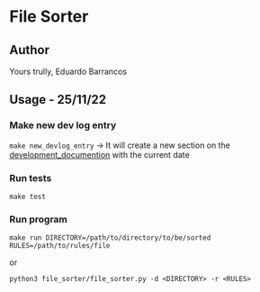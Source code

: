 # File Sorter

## Author

Yours trully, Eduardo Barrancos

## Usage - 25/11/22

### Make new dev log entry

`make new_devlog_entry` -> It will create a new section on the [development_documention](doc/development_documentation.md) with the current date

### Run tests

`make test`

### Run program

`make run DIRECTORY=/path/to/directory/to/be/sorted RULES=/path/to/rules/file`

or

`python3 file_sorter/file_sorter.py -d <DIRECTORY> -r <RULES>`
